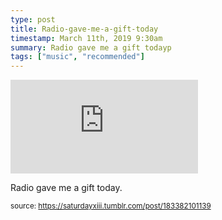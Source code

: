 ```yaml
---
type: post
title: Radio-gave-me-a-gift-today
timestamp: March 11th, 2019 9:30am
summary: Radio gave me a gift todayp 
tags: ["music", "recommended"]
---
```

<embed type="audio/mpeg" src="https://bandcamp.com/stream_redirect?enc=mp3-128&amp;track_id=1104501430&amp;ts=1618866013&amp;t=bfa9c841e05a38e5be81ecf8b7aa1119f4012a0c"></embed>
                    
                                               
Radio gave me a gift today.
 
                                    
                                
<small>source: https://saturdayxiii.tumblr.com/post/183382101139</small>